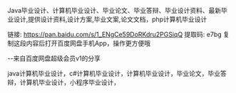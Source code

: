 Java毕业设计、计算机毕业设计、毕业论文、毕业答辩、毕业设计资料、最新毕业设计,提供设计资料,设计方案,毕业文案,论文文档，php计算机毕业设计

链接: https://pan.baidu.com/s/1_ENgCe59DoRKdru2PGSiqQ 提取码: e7bg 复制这段内容后打开百度网盘手机App，操作更方便哦 

--来自百度网盘超级会员v1的分享

java计算机毕业设计，c#计算机毕业设计，计算机毕业设计，毕业论文，毕业答辩，计算机毕业设计，小程序毕业设计，
